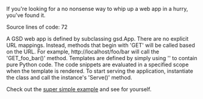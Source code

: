 If you're looking for a no nonsense way to whip up a web app in a hurry, you've found it.

Source lines of code: 72

A GSD web app is defined by subclassing gsd.App. There are no explicit URL mappings. Instead, methods that begin with 'GET' will be called based on the URL. For example, http://localhost/foo/bar will call the 'GET\_foo\_bar()' method. Templates are defined by simply using '<?...?>' to contain pure Python code. The code snippets are evaluated in a specified scope when the template is rendered. To start serving the application, instantiate the class and call the instance's 'Serve()' method.

Check out the [super simple example](http://code.google.com/p/getshitdone/source/browse/trunk/examples/shout_outs.py) and see for yourself.